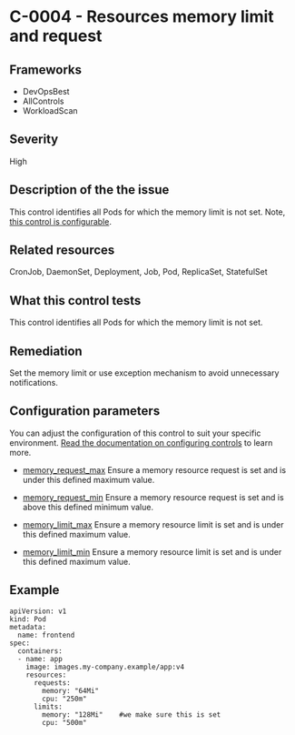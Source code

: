 # C-0004 - Resources memory limit and request

## Frameworks
* DevOpsBest
* AllControls
* WorkloadScan
 
## Severity
High

## Description of the the issue
This control identifies all Pods for which the memory limit is not set. Note, [this control is configurable](#configuration-parameters).
 
## Related resources
CronJob, DaemonSet, Deployment, Job, Pod, ReplicaSet, StatefulSet
 
## What this control tests 
This control identifies all Pods for which the memory limit is not set.
 
## Remediation
Set the memory limit or use exception mechanism to avoid unnecessary notifications.
 
## Configuration parameters 
 You can adjust the configuration of this control to suit your specific environment. [Read the documentation on configuring controls](../frameworks-and-controls/configuring-controls.md) to learn more.
 
* [memory_request_max](../frameworks-and-controls/configuring-controls.md#memory_request_max)
Ensure a memory resource request is set and is under this defined maximum value.
 
* [memory_request_min](../frameworks-and-controls/configuring-controls.md#memory_request_min)
Ensure a memory resource request is set and is above this defined minimum value.
 
* [memory_limit_max](../frameworks-and-controls/configuring-controls.md#memory_limit_max)
Ensure a memory resource limit is set and is under this defined maximum value.
 
* [memory_limit_min](../frameworks-and-controls/configuring-controls.md#memory_limit_min)
Ensure a memory resource limit is set and is under this defined maximum value.
 
## Example
```
apiVersion: v1
kind: Pod
metadata:
  name: frontend
spec:
  containers:
  - name: app
    image: images.my-company.example/app:v4
    resources:
      requests:
        memory: "64Mi"
        cpu: "250m"
      limits:
        memory: "128Mi"    #we make sure this is set
        cpu: "500m"

```
